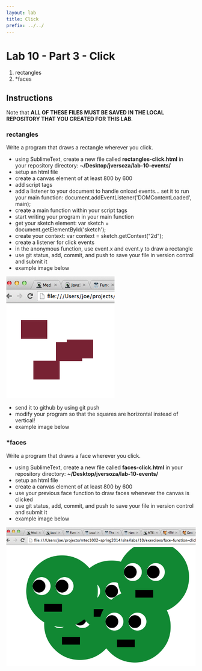 ```yaml
---
layout: lab
title: Click
prefix: ../../
---
```

# Lab 10 - Part 3 - Click

1. rectangles
2. \*faces

## Instructions

Note that __ALL OF THESE FILES MUST BE SAVED IN THE LOCAL REPOSITORY THAT YOU CREATED FOR THIS LAB__.

### rectangles

Write a program that draws a rectangle wherever you click.

* using SublimeText, create a new file called __rectangles-click.html__ in your repository directory: __~/Desktop/jversoza/lab-10-events/__
* setup an html file
* create a canvas element of at least 800 by 600
* add script tags
* add a listener to your document to handle onload events... set it to run your main function: document.addEventListener('DOMContentLoaded', main);
* create a main function within your script tags
* start writing your program in your main function
* get your sketch element: var sketch = document.getElementById('sketch');	
* create your context: var context = sketch.getContext("2d"); 
* create a listener for click events
* in the anonymous function, use event.x and event.y to draw a rectangle
* use git status, add, commit, and push to save your file in version control and submit it
* example image below

![rectangles](../../resources/img/lab-10-rectangle-click.png)

* send it to github by using git push
* modify your program so that the squares are horizontal instead of vertical!
* example image below

### \*faces

Write a program that draws a face wherever you click.

* using SublimeText, create a new file called __faces-click.html__ in your repository directory: __~/Desktop/jversoza/lab-10-events/__
* setup an html file
* create a canvas element of at least 800 by 600
* use your previous face function to draw faces whenever the canvas is clicked
* use git status, add, commit, and push to save your file in version control and submit it
* example image below

![faces](../../resources/img/lab-10-face-click.png)

